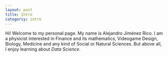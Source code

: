 ```yaml
---
layout: post
title: Intro
categoriy: intro
---
```


Hi! Welcome to my personal page. My name is <bold>Alejandro Jiménez Rico</bold>. I am a physicist interested in Finance and its mathematics, Videogame Design, Biology, Medicine and any kind of Social or Natural Sciences. But above all, I enjoy learning about *Data Science*.

